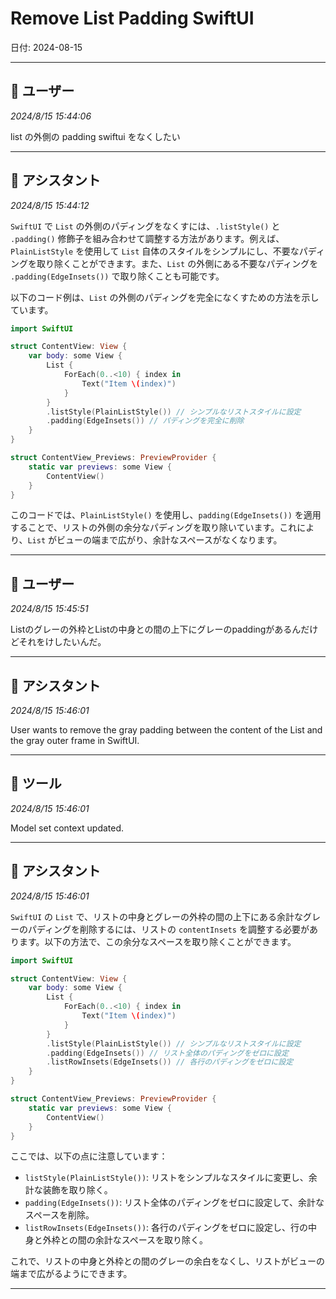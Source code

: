 # Remove List Padding SwiftUI

日付: 2024-08-15

---

## 👤 ユーザー
*2024/8/15 15:44:06*

list の外側の padding swiftui をなくしたい

---

## 🤖 アシスタント
*2024/8/15 15:44:12*

`SwiftUI` で `List` の外側のパディングをなくすには、`.listStyle()` と `.padding()` 修飾子を組み合わせて調整する方法があります。例えば、`PlainListStyle` を使用して `List` 自体のスタイルをシンプルにし、不要なパディングを取り除くことができます。また、`List` の外側にある不要なパディングを `.padding(EdgeInsets())` で取り除くことも可能です。

以下のコード例は、`List` の外側のパディングを完全になくすための方法を示しています。

```swift
import SwiftUI

struct ContentView: View {
    var body: some View {
        List {
            ForEach(0..<10) { index in
                Text("Item \(index)")
            }
        }
        .listStyle(PlainListStyle()) // シンプルなリストスタイルに設定
        .padding(EdgeInsets()) // パディングを完全に削除
    }
}

struct ContentView_Previews: PreviewProvider {
    static var previews: some View {
        ContentView()
    }
}
```

このコードでは、`PlainListStyle()` を使用し、`padding(EdgeInsets())` を適用することで、リストの外側の余分なパディングを取り除いています。これにより、`List` がビューの端まで広がり、余計なスペースがなくなります。

---

## 👤 ユーザー
*2024/8/15 15:45:51*

Listのグレーの外枠とListの中身との間の上下にグレーのpaddingがあるんだけどそれをけしたいんだ。

---

## 🤖 アシスタント
*2024/8/15 15:46:01*

User wants to remove the gray padding between the content of the List and the gray outer frame in SwiftUI.

---

## 🔧 ツール
*2024/8/15 15:46:01*

Model set context updated.

---

## 🤖 アシスタント
*2024/8/15 15:46:01*

`SwiftUI` の `List` で、リストの中身とグレーの外枠の間の上下にある余計なグレーのパディングを削除するには、リストの `contentInsets` を調整する必要があります。以下の方法で、この余分なスペースを取り除くことができます。

```swift
import SwiftUI

struct ContentView: View {
    var body: some View {
        List {
            ForEach(0..<10) { index in
                Text("Item \(index)")
            }
        }
        .listStyle(PlainListStyle()) // シンプルなリストスタイルに設定
        .padding(EdgeInsets()) // リスト全体のパディングをゼロに設定
        .listRowInsets(EdgeInsets()) // 各行のパディングをゼロに設定
    }
}

struct ContentView_Previews: PreviewProvider {
    static var previews: some View {
        ContentView()
    }
}
```

ここでは、以下の点に注意しています：

- `listStyle(PlainListStyle())`: リストをシンプルなスタイルに変更し、余計な装飾を取り除く。
- `padding(EdgeInsets())`: リスト全体のパディングをゼロに設定して、余計なスペースを削除。
- `listRowInsets(EdgeInsets())`: 各行のパディングをゼロに設定し、行の中身と外枠との間の余計なスペースを取り除く。

これで、リストの中身と外枠との間のグレーの余白をなくし、リストがビューの端まで広がるようにできます。

---
